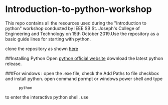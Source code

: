 # Introduction-to-python-workshop

This repo contains all the resources used during the "Introduction to python" workshop conducted by IEEE SB St. Joseph's College of Engineering and Technology on 15th October 2019.Use the repository as a basic guide lines for starting with python. 

clone the repository as shown [here](https://help.github.com/en/articles/cloning-a-repository)

##Installing Python
Open [python official website](https://www.python.org/) download the latest python release.

###For windows :
open the .exe file, check the Add Paths to file checkbox and install python.
open command pormpt or windows power shell and type

          python
to enter the interactive python shell.
use 
